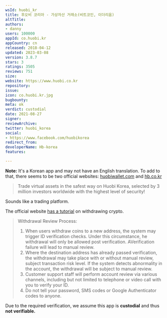 ```yaml
---
wsId: huobi_kr
title: 후오비 코리아 - 가상자산 거래소(비트코인, 이더리움)
altTitle: 
authors:
- danny
users: 100000
appId: co.huobi.kr
appCountry: cn
released: 2018-04-12
updated: 2023-03-08
version: 3.8.7
stars: 3
ratings: 3505
reviews: 751
size: 
website: https://www.huobi.co.kr
repository: 
issue: 
icon: co.huobi.kr.jpg
bugbounty: 
meta: ok
verdict: custodial
date: 2021-08-27
signer: 
reviewArchive: 
twitter: huobi_korea
social:
- https://www.facebook.com/huobikorea
redirect_from: 
developerName: Hb-korea
features: 

---
```


**Note:** It's a Korean app and may not have an English translation. To add to that, there seems to be two official websites: [huobiwallet.com](https://www.huobiwallet.com/) and [hb.co.kr](https://www.hb.co.kr/)

> Trade virtual assets in the safest way on Huobi Korea, selected by 3 million investors worldwide with the highest level of security!

Sounds like a trading platform.

The official website [has a tutorial](https://www.huobi.com/support/en-us/detail/900000294346) on withdrawing crypto.

> Withdrawal Review Process:
> 1. When users withdraw coins to a new address, the system may trigger ID verification checks. Under this circumstance, he withdrawal will only be allowed post verification. AVerification failure will lead to manual review.
> 2. Where the destination address has already passed verification, the withdrawal may take place with or without manual review, subject transaction risk level. If the system detects abnormality in the account, the withdrawal  will be subject  to manual review.
> 3. Customer support staff will perform account review via various channels, including but not limited to telephone or video call with you to verify your ID.
> 4. Do not tell your password, SMS codes or Google Authenticator codes to anyone.

Due to the required verification, we assume this app is **custodial** and thus **not verifiable.**
